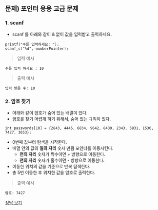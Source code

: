 ## 문제) 포인터 응용 고급 문제


### 1. scanf

* scanf 를 아래와 같이 & 없이 값을 입력받고 출력하세요. 

```
printf("수를 입력하세요: ");
scanf_s("%d", numberPointer);
```

> 입력 예시 

```
수를 입력 하세요 : 10
```

> 출력 예시 

```
입력 받은 수: 10
```
  

### 2. 암호 찾기

* 아래와 같이 암호가 숨어 있는 배열이 있다. 
* 암호를 찾기 어렵게 하기 위해서, 숨어 있는 규칙이 있다. 
```
int passwords[10] = {2843, 4445, 6834, 9642, 8439, 2343, 5831, 1536, 7427, 3653};
```  

* 0번째 값부터 탐색을 시작한다. 
* 배열 안의 값의 **일의 자리** 숫자 만큼 포인터를 이동시킨다.   
  * **천의 자리** 숫자가 짝수이면 + 방향으로 이동한다.     
  * **천의 자리** 숫자가 홀수이면 - 방향으로 이동한다.   
* 이동한 위치의 값을 기준으로 반복 탐색한다.   
* 총 5번 이동한 후 위치한 값을 암호로 출력한다.  

> 출력 예시
```
암호: 7427
```



[정답 보기](test03.c)
